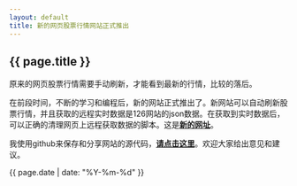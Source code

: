 ```yaml
---
layout: default
title: 新的网页股票行情网站正式推出
---
```

{{ page.title }}
----------------

原来的网页股票行情需要手动刷新，才能看到最新的行情，比较的落后。

在前段时间，不断的学习和编程后，新的网站正式推出了。新网站可以自动刷新股票行情，并且获取的远程实时数据是126网站的json数据。在获取到实时数据后，可以正确的清理网页上远程获取数据的脚本。这是[**新的网址**](http://cforth.github.io/cfhurricane/)。

我使用github来保存和分享网站的源代码，[**请点击这里**](https://github.com/cforth/cfhurricane)。欢迎大家给出意见和建议。

{{ page.date | date: "%Y-%m-%d" }}
